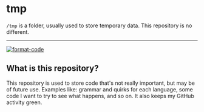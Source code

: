 # tmp

`/tmp` is a folder, usually used to store temporary data. This repository is no different.

---

[![format-code](https://github.com/rentruewang/tmp/actions/workflows/format.yaml/badge.svg)](https://github.com/rentruewang/tmp/actions/workflows/format.yaml)

## What is this repository?

This repository is used to store code that's not really important, but may be of future use. Examples like: grammar and quirks for each language, some code I want to try to see what happens, and so on. It also keeps my GitHub activity green.
